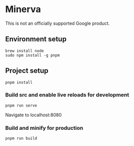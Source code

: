 # Minerva

This is not an officially supported Google product.

## Environment setup
```
brew install node
sudo npm install -g pnpm
```

##  Project setup
```
pnpm install
```

### Build src and enable live reloads for development
```
pnpm run serve
```

Navigate to localhost:8080

### Build and minify for production
```
pnpm run build
```
